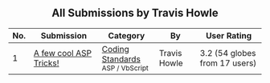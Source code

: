 ﻿<div align="center">

## All Submissions by Travis Howle

</div>

No.  | Submission | Category | By   | User Rating
---- | ---------- | -------- | ---- | -----------
1 | [A few cool ASP Tricks\!<br />](https://github.com/Planet-Source-Code/travis-howle-a-few-cool-asp-tricks__4-8573) | [Coding Standards<br /><sup>ASP / VbScript</sup>](../ByCategory/coding-standards__4-33.md) | Travis Howle | 3.2 (54 globes from 17 users)
